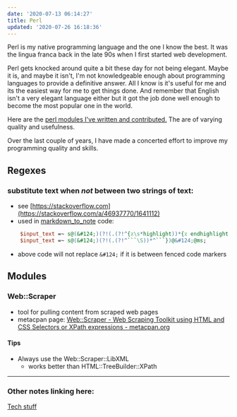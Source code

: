 ```yaml
---
date: '2020-07-13 06:14:27'
title: Perl
updated: '2020-07-26 16:18:36'
---
```

Perl is my native programming language and the one I know the best. It was the
lingua franca back in the late 90s when I first started web development.

Perl gets knocked around quite a bit these day for not being elegant. Maybe it
is, and maybe it isn't, I'm not knowledgeable enough about programming languages
to provide a definitive answer. All I know is it's useful for me and its the
easiest way for me to get things done. And remember that English isn't a very elegant
language either but it got the job done well enough to become the most popular
one in the world.

Here are the [perl modules I've written and contributed.](https://metacpan.org/author/STEVIED) The are of varying quality
and usefulness.

Over the last couple of years, I have made a concerted effort to improve my
programming quality and skills.

## Regexes

### substitute text when *not* between two strings of text:
* see [https://stackoverflow.com](https://stackoverflow.com/a/46937770/1641112)
* used in [markdown_to_note](/markdown_to_note) code:
```perl
    $input_text =~ s@(&#124;)(?!(.(?!^{٪\s*highlight))*{٪ endhighlight ٪})@&#124;@ms;
    $input_text =~ s@(&#124;)(?!(.(?!^```\S))*^```})@&#124;@ms;
```
  * above code will not replace `&#124;` if it is between fenced code markers

## Modules

### Web::Scraper
* tool for pulling content from scraped web pages
* metacpan page: [Web::Scraper - Web Scraping Toolkit using HTML and CSS Selectors or XPath expressions - metacpan.org](https://metacpan.org/pod/Web::Scraper)

#### Tips
* Always use the Web::Scraper::LibXML
  * works better than HTML::TreeBuilder::XPath

---
### Other notes linking here:

[Tech stuff](/Tech-stuff)
